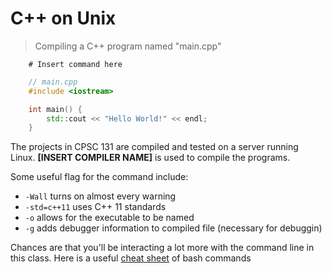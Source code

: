 
# C++ on Unix

> Compiling a C++ program named "main.cpp"

```shell
    # Insert command here
```

```cpp
    // main.cpp
    #include <iostream>

    int main() {
        std::cout << "Hello World!" << endl;
    }
```

The projects in CPSC 131 are compiled and tested on a server running Linux. 
**[INSERT COMPILER NAME]** is used to compile the programs. 

Some useful flag for the command include:  
 - `-Wall` turns on almost every warning  
 - `-std=c++11` uses C++ 11 standards  
 - `-o` allows for the executable to be named  
 - `-g` adds debugger information to compiled file (necessary for debuggin)  

Chances are that you'll be interacting a lot more with the command line in 
this class. Here is a useful 
[cheat sheet](https://learncodethehardway.org/unix/bash_cheat_sheet.pdf) of 
bash commands



